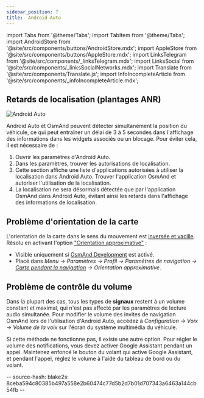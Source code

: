```yaml
---
sidebar_position: 7
title:  Android Auto
---
```


import Tabs from '@theme/Tabs';
import TabItem from '@theme/Tabs';
import AndroidStore from '@site/src/components/buttons/AndroidStore.mdx';
import AppleStore from '@site/src/components/buttons/AppleStore.mdx';
import LinksTelegram from '@site/src/components/_linksTelegram.mdx';
import LinksSocial from '@site/src/components/_linksSocialNetworks.mdx';
import Translate from '@site/src/components/Translate.js';
import InfoIncompleteArticle from '@site/src/components/_infoIncompleteArticle.mdx';



## Retards de localisation (plantages ANR)

![Android Auto](@site/static/img/navigation/auto-car/android_auto_troubleshooting_1.png)

Android Auto et OsmAnd peuvent détecter simultanément la position du véhicule, ce qui peut entraîner un délai de 3 à 5 secondes dans l'affichage des informations dans les widgets associés ou un blocage. Pour éviter cela, il est nécessaire de :

1. Ouvrir les paramètres d'Android Auto.
2. Dans les paramètres, trouver les autorisations de localisation.
3. Cette section affiche une liste d'applications autorisées à utiliser la localisation dans Android Auto. Trouver l'application OsmAnd et autoriser l'utilisation de la localisation.
4. La localisation ne sera désormais détectée que par l'application OsmAnd dans Android Auto, évitant ainsi les retards dans l'affichage des informations de localisation.


## Problème d'orientation de la carte

L'orientation de la carte dans le sens du mouvement est [inversée et vacille](https://github.com/osmandapp/OsmAnd/issues/16041). Résolu en activant l'option ["Orientation approximative"](../navigation/guidance/map-during-navigation.md#map-during-navigation) :

- Visible uniquement si [OsmAnd Development](../plugins/development.md) est activé.
- Placé dans *Menu → Paramètres → Profil → Paramètres de navigation → [Carte pendant la navigation](../navigation/guidance/map-during-navigation.md) → Orientation approximative*.


## Problème de contrôle du volume

Dans la plupart des cas, tous les types de **signaux** restent à un volume constant et maximal, qui n'est pas affecté par les paramètres de lecture audio simultanée. Pour modifier le volume des invites de navigation OsmAnd lors de l'utilisation d'Android Auto, accédez à *Configuration → Voix → Volume de la voix* sur l'écran du système multimédia du véhicule.

Si cette méthode ne fonctionne pas, il existe une autre option. Pour régler le volume des notifications, vous devez activer Google Assistant pendant un appel. Maintenez enfoncé le bouton du volant qui active Google Assistant, et pendant l'appel, réglez le volume à l'aide du tableau de bord ou du volant.

-- source-hash: blake2s: 8ceba594c80385b497a558e2b60474c77d5b2d7b01d707343a6463a144cb54fb --
